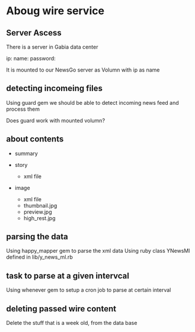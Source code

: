 # Aboug wire service

## Server Ascess

There is a server in Gabia data center

ip:
name:
password:

It is mounted to our NewsGo server as Volumn with ip as name

## detecting incomeing files

Using guard gem we should be able to detect incoming news feed and process them

Does guard work with mounted volumn?

## about contents

- summary

- story
  - xml file

- image
  - xml file
  - thumbnail.jpg
  - preview.jpg
  - high_rest.jpg

## parsing the data

Using happy_mapper gem to parse the xml data
Using ruby class YNewsMl defined in
  lib/y_news_ml.rb

## task to parse at a given intervcal

Using whenever gem to setup a cron job to parse at certain interval

## deleting passed wire content

Delete the stuff that is a week old, from the data base


